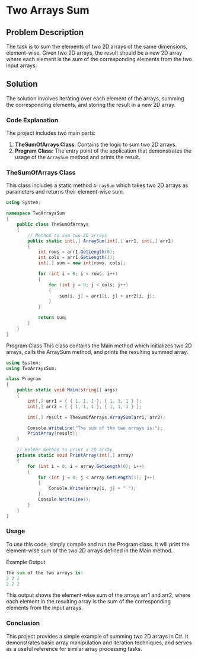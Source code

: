 # Two Arrays Sum

## Problem Description
The task is to sum the elements of two 2D arrays of the same dimensions, element-wise. Given two 2D arrays, the result should be a new 2D array where each element is the sum of the corresponding elements from the two input arrays.

## Solution
The solution involves iterating over each element of the arrays, summing the corresponding elements, and storing the result in a new 2D array. 

### Code Explanation
The project includes two main parts:
1. **TheSumOfArrays Class**: Contains the logic to sum two 2D arrays.
2. **Program Class**: The entry point of the application that demonstrates the usage of the `ArraySum` method and prints the result.

### TheSumOfArrays Class
This class includes a static method `ArraySum` which takes two 2D arrays as parameters and returns their element-wise sum.

```csharp
using System;

namespace TwoArraysSum
{
    public class TheSumOfArrays
    {
        // Method to sum two 2D arrays
        public static int[,] ArraySum(int[,] arr1, int[,] arr2)
        {
            int rows = arr1.GetLength(0);
            int cols = arr1.GetLength(1);
            int[,] sum = new int[rows, cols];

            for (int i = 0; i < rows; i++)
            {
                for (int j = 0; j < cols; j++)
                {
                    sum[i, j] = arr1[i, j] + arr2[i, j];
                }
            }

            return sum;
        }
    }
}
```
Program Class
This class contains the Main method which initializes two 2D arrays, calls the ArraySum method, and prints the resulting summed array.

``` csharp
using System;
using TwoArraysSum;

class Program
{
    public static void Main(string[] args)
    {
        int[,] arr1 = { { 1, 1, 1 }, { 1, 1, 1 } };
        int[,] arr2 = { { 1, 1, 1 }, { 1, 1, 1 } };

        int[,] result = TheSumOfArrays.ArraySum(arr1, arr2);

        Console.WriteLine("The sum of the two arrays is:");
        PrintArray(result);
    }

    // Helper method to print a 2D array
    private static void PrintArray(int[,] array)
    {
        for (int i = 0; i < array.GetLength(0); i++)
        {
            for (int j = 0; j < array.GetLength(1); j++)
            {
                Console.Write(array[i, j] + " ");
            }
            Console.WriteLine();
        }
    }
}
```
### Usage
To use this code, simply compile and run the Program class. It will print the element-wise sum of the two 2D arrays defined in the Main method.

Example Output
``` python
The sum of the two arrays is:
2 2 2 
2 2 2
```
This output shows the element-wise sum of the arrays arr1 and arr2, where each element in the resulting array is the sum of the corresponding elements from the input arrays.

### Conclusion
This project provides a simple example of summing two 2D arrays in C#. It demonstrates basic array manipulation and iteration techniques, and serves as a useful reference for similar array processing tasks.
